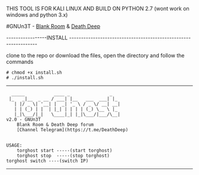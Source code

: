 
THIS TOOL IS FOR KALI LINUX AND BUILD ON PYTHON 2.7 (wont work on windows and python 3.x)


#GNUn3T - [Blank Room]() & [Death Deep](https://t.me/DeathDeep)


-----------------INSTALL ----------------------------------------------------------------

clone to the repo or download the files, open the directory and follow the commands
	
	# chmod +x install.sh
	# ./install.sh



-----------------------------------------------------------------------------------------
      _____           ____ _               _
     |_   _|__  _ __ / ___| |__   ___  ___| |_
       | |/ _ \| '__| |  _| '_ \ / _ \/ __| __|
       | | (_) | |  | |_| | | | | (_) \__ \ |_
       |_|\___/|_|   \____|_| |_|\___/|___/\__|
	v2.0 - GNUn3T  
        Blank Room & Death Deep forum 
        [Channel Telegram](https://t.me/DeathDeep) 


	USAGE:
        torghost start -----(start torghost)
        torghost stop  -----(stop torghost) 
	torghost switch ----(switch IP)

    
-----------------------------------------------------------------------------------------
